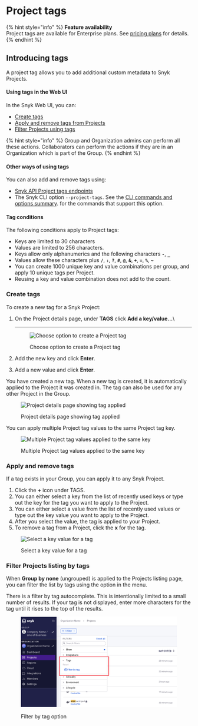 # Project tags

{% hint style="info" %}
**Feature availability**\
Project tags are available for Enterprise plans. See [pricing plans](https://snyk.io/plans/) for details.
{% endhint %}

## Introducing tags

A project tag allows you to add additional custom metadata to Snyk Projects.

#### Using tags in the Web UI

In the Snyk Web UI, you can:

* [Create tags](project-tags.md#create-tags)
* [Apply and remove tags from Projects](project-tags.md#apply-and-remove-tags)
* [Filter Projects using tags](project-tags.md#filter-projects-listing-by-tags)

{% hint style="info" %}
Group and Organization admins can perform all these actions. Collaborators can perform the actions if they are in an Organization which is part of the Group.
{% endhint %}

#### Other ways of using tags

You can also add and remove tags using:

* [Snyk API Project tags endpoints](https://snyk.docs.apiary.io/#reference/projects/project-tags/add-a-tag-to-a-project)
* The Snyk CLI option `--project-tags`. See the [CLI commands and options summary](../../snyk-cli/cli-reference.md). for the commands that support this option.

#### Tag conditions

The following conditions apply to Project tags:

* Keys are limited to 30 characters
* Values are limited to 256 characters.
* Keys allow only alphanumerics and the following characters **`-`**, **`_`**
* Values allow these characters plus **`/`**, **`:`**, **`?`**, **`#`**, **`@`**, **`&`**, **`+`**, **`=`**, **`%`**, **`~`**
* You can create 1000 unique key and value combinations per group, and apply 10 unique tags per Project.
* Reusing a key and value combination does not add to the count.

### **Create tags**

To create a new tag for a Snyk Project:

1.  On the Project details page, under **TAGS** click **Add a key/value...**\\

    ***

    <figure><img src="../../.gitbook/assets/projects-tags_20sept2022.png" alt="Choose option to create a Project tag"><figcaption><p>Choose option to create a Project tag</p></figcaption></figure>
2. Add the new key and click **Enter**.
3. Add a new value and click **Enter**.

You have created a new tag. When a new tag is created, it is automatically applied to the Project it was created in. The tag can also be used for any other Project in the Group.

<figure><img src="../../.gitbook/assets/screenshot_2020-09-29_at_17.58.47.png" alt="Project details page showing tag applied"><figcaption><p>Project details page showing tag applied</p></figcaption></figure>

You can apply multiple Project tag values to the same Project tag key.

<figure><img src="../../.gitbook/assets/screenshot_2020-09-29_at_18.04.30.png" alt="Multiple Project tag values applied to the same key"><figcaption><p>Multiple Project tag values applied to the same key</p></figcaption></figure>

### **Apply and remove tags**

If a tag exists in your Group, you can apply it to any Snyk Project.

1. Click the **+** icon under TAGS.
2. You can either select a key from the list of recently used keys or type out the key for the tag you want to apply to the Project.
3. You can either select a value from the list of recently used values or type out the key value you want to apply to the Project.
4. After you select the value, the tag is applied to your Project.
5. To remove a tag from a Project, click the **x** for the tag.

<figure><img src="../../.gitbook/assets/screenshot_2020-09-29_at_18.14.44.png" alt="Select a key value for a tag"><figcaption><p>Select a key value for a tag</p></figcaption></figure>

### Filter Projects listing by tags

When **Group by none** (ungrouped) is applied to the Projects listing page, you can filter the list by tags using the option in the menu.

There is a filter by tag autocomplete. This is intentionally limited to a small number of results. If your tag is not displayed, enter more characters for the tag until it rises to the top of the results.

<figure><img src="../../.gitbook/assets/Screenshot 2023-01-24 at 08.23.14.png" alt="Filter by tag option"><figcaption><p>Filter by tag option</p></figcaption></figure>
